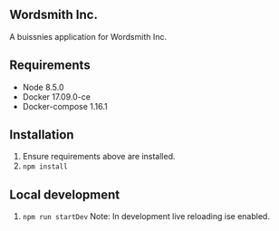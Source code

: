 Wordsmith Inc.
-------------

A buissnies application for Wordsmith Inc. 


## Requirements
 - Node 8.5.0
 - Docker 17.09.0-ce
 - Docker-compose  1.16.1

## Installation
 1. Ensure requirements above are installed.
 2. `npm install`

## Local development
 1. `npm run startDev`
Note: In development live reloading ise enabled. 